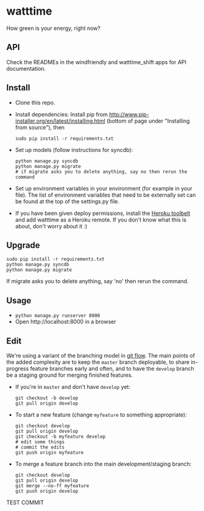watttime
========

How green is your energy, right now?

API
------
Check the READMEs in the windfriendly and watttime_shift apps for API documentation.


Install
-------
* Clone this repo.
* Install dependencies: Install pip from http://www.pip-installer.org/en/latest/installing.html (bottom of page under "Installing from source"), then
    ````
    sudo pip install -r requirements.txt
    ````    

* Set up models (follow instructions for syncdb):
    ````
    python manage.py syncdb
    python manage.py migrate
    # if migrate asks you to delete anything, say no then rerun the command
    ````

* Set up environment variables in your environment (for example in your  file). The list of environment variables that need to be externally set can be found at the top of the settings.py file.
* If you have been given deploy permissions, install the [Heroku toolbelt](https://toolbelt.heroku.com/) and add watttime as a Heroku remote. If you don't know what this is about, don't worry about it :)


Upgrade
---------
````
sudo pip install -r requirements.txt
python manage.py syncdb
python manage.py migrate
````
If migrate asks you to delete anything, say 'no' then rerun the command.


Usage
-------
* ````python manage.py runserver 8000````
* Open http://localhost:8000 in a browser


Edit
-----------
We're using a variant of the branching model in [git flow](http://nvie.com/posts/a-successful-git-branching-model/).
The main points of the added complexity are to keep the <code>master</code> branch deployable,
to share in-progress feature branches early and often,
and to have the <code>develop</code> branch be a staging ground for merging finished features.

* If you're in <code>master</code> and don't have <code>develop</code> yet:
    ````
    git checkout -b develop
    git pull origin develop
    ````

* To start a new feature (change <code>myfeature</code> to something appropriate):
    ````
    git checkout develop
    git pull origin develop
    git checkout -b myfeature develop
    # edit some things
    # commit the edits
    git push origin myfeature
    ````

* To merge a feature branch into the main development/staging branch:
    ````
    git checkout develop
    git pull origin develop
    git merge --no-ff myfeature
    git push origin develop
    ````

TEST COMMIT
